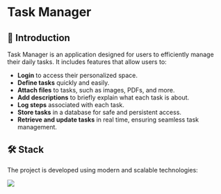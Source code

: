# Task Manager
## :rocket: Introduction
Task Manager is an application designed for users to efficiently manage their daily tasks. It includes features that allow users to:

- **Login** to access their personalized space.
- **Define tasks** quickly and easily.
- **Attach files** to tasks, such as images, PDFs, and more.
- **Add descriptions** to briefly explain what each task is about.
- **Log steps** associated with each task.
- **Store tasks** in a database for safe and persistent access.
- **Retrieve and update tasks** in real time, ensuring seamless task management.

## 🛠 Stack
The project is developed using modern and scalable technologies:
<p align="left"> 
   <a href="#" rel="noreferrer"> <img src="https://skillicons.dev/icons?i=html,css,bootstrap,javascript,cs,dotnet"/> </a>
</p>

